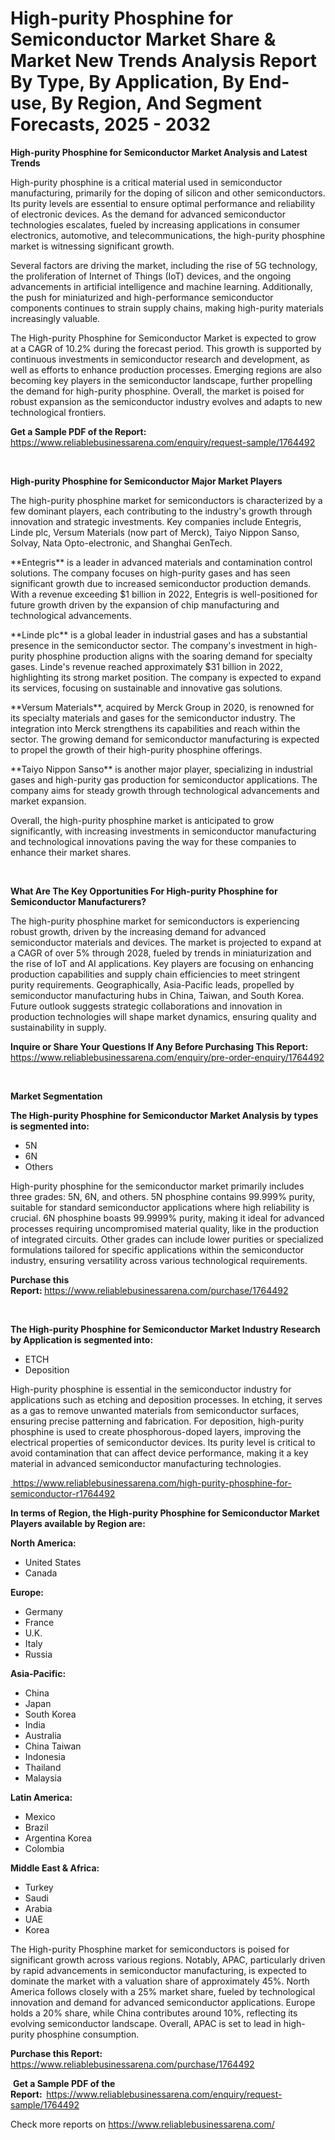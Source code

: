 <p><h1>High-purity Phosphine for Semiconductor Market Share & Market New Trends Analysis Report By Type, By Application, By End-use, By Region, And Segment Forecasts, 2025 - 2032</h1></p><p><strong>High-purity Phosphine for Semiconductor Market Analysis and Latest Trends</strong></p>
<p><p>High-purity phosphine is a critical material used in semiconductor manufacturing, primarily for the doping of silicon and other semiconductors. Its purity levels are essential to ensure optimal performance and reliability of electronic devices. As the demand for advanced semiconductor technologies escalates, fueled by increasing applications in consumer electronics, automotive, and telecommunications, the high-purity phosphine market is witnessing significant growth.</p><p>Several factors are driving the market, including the rise of 5G technology, the proliferation of Internet of Things (IoT) devices, and the ongoing advancements in artificial intelligence and machine learning. Additionally, the push for miniaturized and high-performance semiconductor components continues to strain supply chains, making high-purity materials increasingly valuable.</p><p>The High-purity Phosphine for Semiconductor Market is expected to grow at a CAGR of 10.2% during the forecast period. This growth is supported by continuous investments in semiconductor research and development, as well as efforts to enhance production processes. Emerging regions are also becoming key players in the semiconductor landscape, further propelling the demand for high-purity phosphine. Overall, the market is poised for robust expansion as the semiconductor industry evolves and adapts to new technological frontiers.</p></p>
<p><strong>Get a Sample PDF of the Report:&nbsp;</strong> <a href="https://www.reliablebusinessarena.com/enquiry/request-sample/1764492?utm_campaign=2188&utm_medium=2&utm_source=Github&utm_content=ia&utm_term=03042025&utm_id=high-purity-phosphine-for-semiconductor">https://www.reliablebusinessarena.com/enquiry/request-sample/1764492</a></p>
<p>&nbsp;</p>
<p><strong>High-purity Phosphine for Semiconductor Major Market Players</strong></p>
<p><p>The high-purity phosphine market for semiconductors is characterized by a few dominant players, each contributing to the industry's growth through innovation and strategic investments. Key companies include Entegris, Linde plc, Versum Materials (now part of Merck), Taiyo Nippon Sanso, Solvay, Nata Opto-electronic, and Shanghai GenTech.</p><p>**Entegris** is a leader in advanced materials and contamination control solutions. The company focuses on high-purity gases and has seen significant growth due to increased semiconductor production demands. With a revenue exceeding $1 billion in 2022, Entegris is well-positioned for future growth driven by the expansion of chip manufacturing and technological advancements.</p><p>**Linde plc** is a global leader in industrial gases and has a substantial presence in the semiconductor sector. The company's investment in high-purity phosphine production aligns with the soaring demand for specialty gases. Linde's revenue reached approximately $31 billion in 2022, highlighting its strong market position. The company is expected to expand its services, focusing on sustainable and innovative gas solutions.</p><p>**Versum Materials**, acquired by Merck Group in 2020, is renowned for its specialty materials and gases for the semiconductor industry. The integration into Merck strengthens its capabilities and reach within the sector. The growing demand for semiconductor manufacturing is expected to propel the growth of their high-purity phosphine offerings.</p><p>**Taiyo Nippon Sanso** is another major player, specializing in industrial gases and high-purity gas production for semiconductor applications. The company aims for steady growth through technological advancements and market expansion.</p><p>Overall, the high-purity phosphine market is anticipated to grow significantly, with increasing investments in semiconductor manufacturing and technological innovations paving the way for these companies to enhance their market shares.</p></p>
<p>&nbsp;</p>
<p><strong>What Are The Key Opportunities For High-purity Phosphine for Semiconductor Manufacturers?</strong></p>
<p><p>The high-purity phosphine market for semiconductors is experiencing robust growth, driven by the increasing demand for advanced semiconductor materials and devices. The market is projected to expand at a CAGR of over 5% through 2028, fueled by trends in miniaturization and the rise of IoT and AI applications. Key players are focusing on enhancing production capabilities and supply chain efficiencies to meet stringent purity requirements. Geographically, Asia-Pacific leads, propelled by semiconductor manufacturing hubs in China, Taiwan, and South Korea. Future outlook suggests strategic collaborations and innovation in production technologies will shape market dynamics, ensuring quality and sustainability in supply.</p></p>
<p><strong>Inquire or Share Your Questions If Any Before Purchasing This Report:</strong> <a href="https://www.reliablebusinessarena.com/enquiry/pre-order-enquiry/1764492?utm_campaign=2188&utm_medium=2&utm_source=Github&utm_content=ia&utm_term=03042025&utm_id=high-purity-phosphine-for-semiconductor">https://www.reliablebusinessarena.com/enquiry/pre-order-enquiry/1764492</a></p>
<p>&nbsp;</p>
<p><strong>Market Segmentation</strong></p>
<p><strong>The High-purity Phosphine for Semiconductor Market Analysis by types is segmented into:</strong></p>
<p><ul><li>5N</li><li>6N</li><li>Others</li></ul></p>
<p><p>High-purity phosphine for the semiconductor market primarily includes three grades: 5N, 6N, and others. 5N phosphine contains 99.999% purity, suitable for standard semiconductor applications where high reliability is crucial. 6N phosphine boasts 99.9999% purity, making it ideal for advanced processes requiring uncompromised material quality, like in the production of integrated circuits. Other grades can include lower purities or specialized formulations tailored for specific applications within the semiconductor industry, ensuring versatility across various technological requirements.</p></p>
<p><strong>Purchase this Report:&nbsp;</strong><a href="https://www.reliablebusinessarena.com/purchase/1764492?utm_campaign=2188&utm_medium=2&utm_source=Github&utm_content=ia&utm_term=03042025&utm_id=high-purity-phosphine-for-semiconductor">https://www.reliablebusinessarena.com/purchase/1764492</a></p>
<p>&nbsp;</p>
<p><strong>The High-purity Phosphine for Semiconductor Market Industry Research by Application is segmented into:</strong></p>
<p><ul><li>ETCH</li><li>Deposition</li></ul></p>
<p><p>High-purity phosphine is essential in the semiconductor industry for applications such as etching and deposition processes. In etching, it serves as a gas to remove unwanted materials from semiconductor surfaces, ensuring precise patterning and fabrication. For deposition, high-purity phosphine is used to create phosphorous-doped layers, improving the electrical properties of semiconductor devices. Its purity level is critical to avoid contamination that can affect device performance, making it a key material in advanced semiconductor manufacturing technologies.</p></p>
<p><a href="https://www.reliablebusinessarena.com/high-purity-phosphine-for-semiconductor-r1764492?utm_campaign=2188&utm_medium=2&utm_source=Github&utm_content=ia&utm_term=03042025&utm_id=high-purity-phosphine-for-semiconductor">&nbsp;https://www.reliablebusinessarena.com/high-purity-phosphine-for-semiconductor-r1764492</a></p>
<p><strong>In terms of Region, the High-purity Phosphine for Semiconductor Market Players available by Region are:</strong></p>
<p>
    <p> <strong> North America: </strong>
        <ul>
            <li>United States</li>
            <li>Canada</li>
        </ul>
        </p> 
    <p> <strong> Europe: </strong>
        <ul>
            <li>Germany</li>
            <li>France</li>
            <li>U.K.</li>
            <li>Italy</li>
            <li>Russia</li>
        </ul>
        </p> 
    <p> <strong> Asia-Pacific: </strong>
        <ul>
            <li>China</li>
            <li>Japan</li>
            <li>South Korea</li>
            <li>India</li>
            <li>Australia</li>
            <li>China Taiwan</li>
            <li>Indonesia</li>
            <li>Thailand</li>
            <li>Malaysia</li>
        </ul>
        </p> 
    <p> <strong> Latin America: </strong>
        <ul>
            <li>Mexico</li>
            <li>Brazil</li>
            <li>Argentina Korea</li>
            <li>Colombia</li>
        </ul>
        </p> 
    <p> <strong> Middle East & Africa: </strong>
        <ul>
            <li>Turkey</li>
            <li>Saudi</li>
            <li>Arabia</li>
            <li>UAE</li>
            <li>Korea</li>
        </ul>
    </p>
    </p>
<p><p>The High-purity Phosphine market for semiconductors is poised for significant growth across various regions. Notably, APAC, particularly driven by rapid advancements in semiconductor manufacturing, is expected to dominate the market with a valuation share of approximately 45%. North America follows closely with a 25% market share, fueled by technological innovation and demand for advanced semiconductor applications. Europe holds a 20% share, while China contributes around 10%, reflecting its evolving semiconductor landscape. Overall, APAC is set to lead in high-purity phosphine consumption.</p></p>
<p><strong>Purchase this Report: </strong><a href="https://www.reliablebusinessarena.com/purchase/1764492?utm_campaign=2188&utm_medium=2&utm_source=Github&utm_content=ia&utm_term=03042025&utm_id=high-purity-phosphine-for-semiconductor">https://www.reliablebusinessarena.com/purchase/1764492</a></p>
<p>&nbsp;<strong>Get a Sample PDF of the Report:&nbsp;&nbsp;</strong><a href="https://www.reliablebusinessarena.com/enquiry/request-sample/1764492?utm_campaign=2188&utm_medium=2&utm_source=Github&utm_content=ia&utm_term=03042025&utm_id=high-purity-phosphine-for-semiconductor">https://www.reliablebusinessarena.com/enquiry/request-sample/1764492</a></p>
<p><strong></strong></p>
<p>Check more reports on <a href="https://www.reliablebusinessarena.com/?utm_campaign=2188&utm_medium=2&utm_source=Github&utm_content=ia&utm_term=03042025&utm_id=high-purity-phosphine-for-semiconductor">https://www.reliablebusinessarena.com/</a></p>